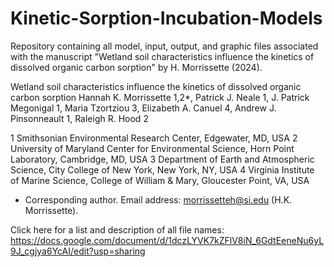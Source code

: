 # Kinetic-Sorption-Incubation-Models
Repository containing all model, input, output, and graphic files associated with the manuscript "Wetland soil characteristics influence the kinetics of dissolved organic carbon sorption" by H. Morrissette (2024).

Wetland soil characteristics influence the kinetics of dissolved organic carbon sorption
Hannah K. Morrissette 1,2*, Patrick J. Neale 1, J. Patrick Megonigal 1, Maria Tzortziou 3, Elizabeth A. Canuel 4, Andrew J. Pinsonneault 1, Raleigh R. Hood 2

1 Smithsonian Environmental Research Center, Edgewater, MD, USA 
2 University of Maryland Center for Environmental Science, Horn Point Laboratory, Cambridge, MD, USA
3 Department of Earth and Atmospheric Science, City College of New York, New York, NY, USA 
4 Virginia Institute of Marine Science, College of William & Mary, Gloucester Point, VA, USA 
* Corresponding author. Email address: morrissetteh@si.edu (H.K. Morrissette).

Click here for a list and description of all file names: https://docs.google.com/document/d/1dczLYVK7kZFlV8iN_6GdtEeneNu6yL9J_cgjya6YcAI/edit?usp=sharing 

